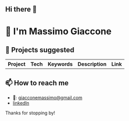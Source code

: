 ## Hi there 👋

# 👋 I'm Massimo Giaccone
## 🔭 Projects suggested 

<table>
  <tr>
    <th>Project</th>
    <th>Tech</th>
    <th>Keywords</th>
    <th>Description</th>
    <th>Link</th>
  </tr>
</table>

## 📫 How to reach me
- 📧: giacconemassimo@gmail.com
- [linkedIn](https://www.linkedin.com/in/massimo-giaccone-97493025a/)

Thanks for stopping by!
